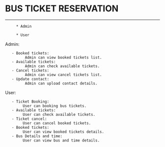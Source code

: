  # BUS TICKET RESERVATION 
 ------------------------------- 
 
         * Admin

         * User
         
Admin:

       - Booked tickets:
             Admin can view booked tickets list.   
       - Available tickets:
             Admin can check available tickets.       
       - Cancel tickets:
             Admin can view cancel tickets list.       
       - Update contact:
             Admin can upload contact details.
       
User:

       - Ticket Booking:
            User can booking bus tickets.       
       - Available tickets:
            User can check available tickets.      
       - Ticket cancel:
            User can cancel booked tickets.       
       - Booked tickets:
            User can view booked tickets details.       
       - Bus Details and time:
            User can view bus and time details.
